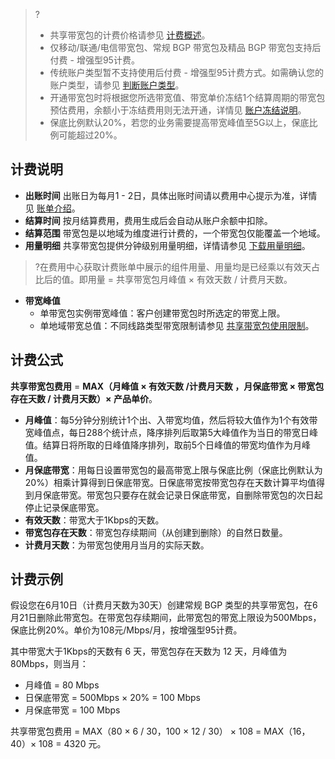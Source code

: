 >?
>- 共享带宽包的计费价格请参见 [计费概述](https://cloud.tencent.com/document/product/684/15255)。
>- 仅移动/联通/电信带宽包、常规 BGP 带宽包及精品 BGP 带宽包支持后付费 - 增强型95计费。
>- 传统账户类型暂不支持使用后付费 - 增强型95计费方式。如需确认您的账户类型，请参见 [判断账户类型](https://cloud.tencent.com/document/product/1199/49090#judge)。
>- 开通带宽包时将根据您所选带宽值、带宽单价冻结1个结算周期的带宽包预估费用，余额小于冻结费用则无法开通，详情见 [账户冻结说明](https://cloud.tencent.com/document/product/555/12039)。
>- 保底比例默认20%，若您的业务需要提高带宽峰值至5G以上，保底比例可能超过20%。
>

## 计费说明
- **出账时间**
出账日为每月1 - 2日，具体出账时间请以费用中心提示为准，详情见 [账单介绍](https://cloud.tencent.com/document/product/555/30250)。
- **结算时间**
按月结算费用，费用生成后会自动从账户余额中扣除。
- **结算范围**
带宽包是以地域为维度进行计费的，一个带宽包仅能覆盖一个地域。
- **用量明细**
共享带宽包提供分钟级别用量明细，详情请参见 [下载用量明细](https://cloud.tencent.com/document/product/684/47349)。
>?在费用中心获取计费账单中展示的组件用量、用量均是已经乘以有效天占比后的值。即用量 = 共享带宽包月峰值 × 有效天数 / 计费月天数。
>
- **带宽峰值**
  - 单带宽包实例带宽峰值：客户创建带宽包时所选定的带宽上限。
  - 单地域带宽总值：不同线路类型带宽限制请参见 [共享带宽包使用限制](https://cloud.tencent.com/document/product/684/15247#.E5.B8.A6.E5.AE.BD.E5.B3.B0.E5.80.BC)。

## 计费公式
**共享带宽包费用** = **MAX（月峰值 × 有效天数 /计费月天数 ，月保底带宽 × 带宽包存在天数 / 计费月天数）× 产品单价**。
 - **月峰值**：每5分钟分别统计1个出、入带宽均值，然后将较大值作为1个有效带宽峰值点，每日288个统计点，降序排列后取第5大峰值作为当日的带宽日峰值。结算日将所取的日峰值降序排列，取前5个日峰值的带宽均值作为月峰值。
 - **月保底带宽**[](id:ybddk)：用每日设置带宽包的最高带宽上限与保底比例（保底比例默认为20%）相乘计算得到日保底带宽。日保底带宽按带宽包存在天数计算平均值得到月保底带宽。带宽包只要存在就会记录日保底带宽，自删除带宽包的次日起停止记录保底带宽。
 - **有效天数**：带宽大于1Kbps的天数。
 - **带宽包存在天数**：带宽包存续期间（从创建到删除）的自然日数量。
 - **计费月天数**：为带宽包使用月当月的实际天数。

## 计费示例
假设您在6月10日（计费月天数为30天）创建常规 BGP 类型的共享带宽包，在6月21日删除此带宽包。在带宽包存续期间，此带宽包的带宽上限设为500Mbps，保底比例20%。单价为108元/Mbps/月，按增强型95计费。

其中带宽大于1Kbps的天数有 6 天，带宽包存在天数为 12 天，月峰值为80Mbps，则当月：
- 月峰值 = 80 Mbps
- 日保底带宽 = 500Mbps × 20% = 100 Mbps 
- 月保底带宽 = 100 Mbps

共享带宽包费用 = MAX（80 × 6 / 30，100 × 12 / 30） × 108 = MAX（16，40）× 108 = 4320 元。
